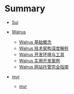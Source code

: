 # Summary

- [Sui ](./sui/intro.md)
- [Walrus]()

  - [Walrus 基础概念](./walrus/intro.md)
  - [Walrus 技术架构深度解析]()
  - [Walrus 开发环境与工具](./walrus/setup.md)
  - [Walrus 实用开发案例]()
  - [Walrus 网站托管完全指南](./walrus/publish-site.md)

- [mvr]()
  - [mvr](./mvr/README.md)
